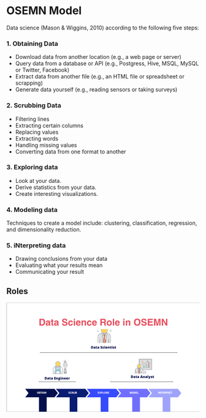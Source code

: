# OSEMN Model
Data science (Mason & Wiggins, 2010) according to the following five steps: 

### 1. **O**btaining Data
* Download data from another location (e.g., a web page or server)
* Query data from a database or API (e.g., Postgress, Hive, MSQL, MySQL or Twitter, Facebook)
* Extract data from another file (e.g., an HTML file or spreadsheet or scrapping)
* Generate data yourself (e.g., reading sensors or taking surveys)

### 2. **S**crubbing Data
* Filtering lines
* Extracting certain columns
* Replacing values
* Extracting words
* Handling missing values
* Converting data from one format to another

### 3. **E**xploring data 
* Look at your data.
* Derive statistics from your data.
* Create interesting visualizations.

### 4. **M**odeling data 
Techniques to create a model include: clustering, classification, regression, and dimensionality reduction. 
### 5. i**N**terpreting data
* Drawing conclusions from your data			
* Evaluating what your results mean			
* Communicating your result

## Roles
![](imgs/osemn_model.png)

